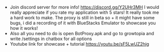 + Join discord server for more info! https://discord.gg/Y2UHr3MH I would really appreciate if you rate my application with 5 stars! It really took me a hard work to make. The proxy is still in beta so + it might have some bugs, i did a recording of it with BlueStacks Emulator to showcase you how it works!
+ Also all you need to do is open BotProxy.apk and go to growtopia and write /settings in chatbox for all options
+ Youtube link for showcase + tutorial https://youtu.be/sF5LwUZ2hig
